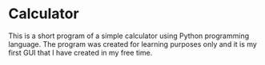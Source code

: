 # Calculator

This is a short program of a simple calculator using Python programming language. The program was created for learning purposes only
and it is my first GUI that I have created in my free time. 
